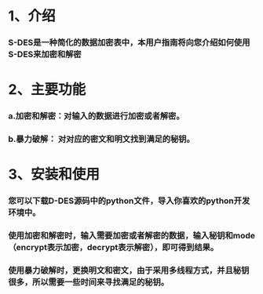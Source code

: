 # 1、介绍  
### S-DES是一种简化的数据加密表中，本用户指南将向您介绍如何使用S-DES来加密和解密  
# 2、主要功能  
### a.加密和解密：对输入的数据进行加密或者解密。  
### b.暴力破解： 对对应的密文和明文找到满足的秘钥。  
# 3、安装和使用  
### 您可以下载D-DES源码中的python文件，导入你喜欢的python开发环境中。
### 使用加密和解密时，输入需要加密或者解密的数据，输入秘钥和mode（encrypt表示加密，decrypt表示解密），即可得到结果。
### 使用暴力破解时，更换明文和密文，由于采用多线程方式，并且秘钥很多，所以需要一些时间来寻找满足的秘钥。
